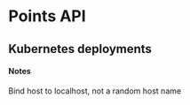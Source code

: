 # Points API

## Kubernetes deployments

#### Notes

Bind host to localhost, not a random host name
